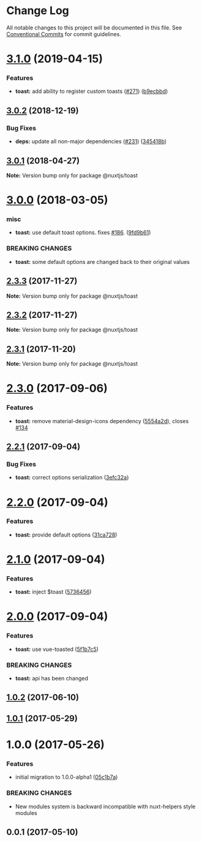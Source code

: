 # Change Log

All notable changes to this project will be documented in this file.
See [Conventional Commits](https://conventionalcommits.org) for commit guidelines.

# [3.1.0](https://github.com/nuxt/modules/compare/@nuxtjs/toast@3.0.2...@nuxtjs/toast@3.1.0) (2019-04-15)


### Features

* **toast:** add ability to register custom toasts ([#271](https://github.com/nuxt/modules/issues/271)) ([b9ecbbd](https://github.com/nuxt/modules/commit/b9ecbbd))





<a name="3.0.2"></a>
## [3.0.2](https://github.com/nuxt/modules/compare/@nuxtjs/toast@3.0.1...@nuxtjs/toast@3.0.2) (2018-12-19)


### Bug Fixes

* **deps:** update all non-major dependencies ([#231](https://github.com/nuxt/modules/issues/231)) ([345418b](https://github.com/nuxt/modules/commit/345418b))





<a name="3.0.1"></a>
## [3.0.1](https://github.com/nuxt/modules/compare/@nuxtjs/toast@3.0.0...@nuxtjs/toast@3.0.1) (2018-04-27)




**Note:** Version bump only for package @nuxtjs/toast

<a name="3.0.0"></a>
# [3.0.0](https://github.com/nuxt/modules/compare/@nuxtjs/toast@2.3.3...@nuxtjs/toast@3.0.0) (2018-03-05)


### misc

* **toast:** use default toast options. fixes [#186](https://github.com/nuxt/modules/issues/186). ([9fd9b61](https://github.com/nuxt/modules/commit/9fd9b61))


### BREAKING CHANGES

* **toast:** some default options are changed back to their original values




<a name="2.3.3"></a>
## [2.3.3](https://github.com/nuxt/modules/compare/@nuxtjs/toast@2.3.1...@nuxtjs/toast@2.3.3) (2017-11-27)




**Note:** Version bump only for package @nuxtjs/toast

<a name="2.3.2"></a>
## [2.3.2](https://github.com/nuxt/modules/compare/@nuxtjs/toast@2.3.1...@nuxtjs/toast@2.3.2) (2017-11-27)




**Note:** Version bump only for package @nuxtjs/toast

<a name="2.3.1"></a>
## [2.3.1](https://github.com/nuxt/modules/compare/@nuxtjs/toast@2.3.0...@nuxtjs/toast@2.3.1) (2017-11-20)




**Note:** Version bump only for package @nuxtjs/toast

<a name="2.3.0"></a>
# [2.3.0](https://github.com/nuxt/modules/compare/@nuxtjs/toast@2.2.1...@nuxtjs/toast@2.3.0) (2017-09-06)


### Features

* **toast:** remove material-design-icons dependency ([5554a2d](https://github.com/nuxt/modules/commit/5554a2d)), closes [#134](https://github.com/nuxt/modules/issues/134)




<a name="2.2.1"></a>
## [2.2.1](https://github.com/nuxt/modules/compare/@nuxtjs/toast@2.2.0...@nuxtjs/toast@2.2.1) (2017-09-04)


### Bug Fixes

* **toast:** correct options serialization ([3efc32a](https://github.com/nuxt/modules/commit/3efc32a))




<a name="2.2.0"></a>
# [2.2.0](https://github.com/nuxt/modules/compare/@nuxtjs/toast@2.1.0...@nuxtjs/toast@2.2.0) (2017-09-04)


### Features

* **toast:** provide default options ([31ca728](https://github.com/nuxt/modules/commit/31ca728))




<a name="2.1.0"></a>
# [2.1.0](https://github.com/nuxt/modules/compare/@nuxtjs/toast@2.0.0...@nuxtjs/toast@2.1.0) (2017-09-04)


### Features

* **toast:** inject $toast ([5736456](https://github.com/nuxt/modules/commit/5736456))




<a name="2.0.0"></a>
# [2.0.0](https://github.com/nuxt/modules/compare/@nuxtjs/toast@1.0.2...@nuxtjs/toast@2.0.0) (2017-09-04)


### Features

* **toast:** use vue-toasted ([5f1b7c5](https://github.com/nuxt/modules/commit/5f1b7c5))


### BREAKING CHANGES

* **toast:** api has been changed




<a name="1.0.2"></a>
## [1.0.2](https://github.com/nuxt/modules/compare/@nuxtjs/toast@1.0.1...@nuxtjs/toast@1.0.2) (2017-06-10)




<a name="1.0.1"></a>
## [1.0.1](https://github.com/nuxt/modules/compare/@nuxtjs/toast@1.0.0...@nuxtjs/toast@1.0.1) (2017-05-29)




<a name="1.0.0"></a>
# 1.0.0 (2017-05-26)


### Features

* initial migration to 1.0.0-alpha1 ([05c1b7a](https://github.com/nuxt/modules/commit/05c1b7a))


### BREAKING CHANGES

* New modules system is backward incompatible with nuxt-helpers style modules




<a name="0.0.1"></a>
## 0.0.1 (2017-05-10)
